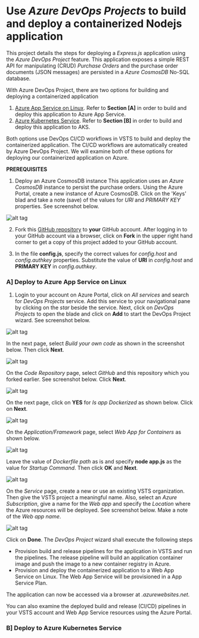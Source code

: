 # Use *Azure DevOps Projects* to build and deploy a containerized Nodejs application 
This project details the steps for deploying a *Express.js* application using the *Azure DevOps Project* feature.  This application exposes a simple REST API for manipulating (CRUD) *Purchase Orders* and the purchase order documents (JSON messages) are persisted in a *Azure CosmosDB* No-SQL database.

With Azure DevOps Project, there are two options for building and deploying a containerized application 
1.  [Azure App Service on Linux](https://docs.microsoft.com/en-us/azure/app-service/containers/app-service-linux-intro).  Refer to **Section [A]** in order to build and deploy this application to Azure App Service.
2.  [Azure Kubernetes Service](https://azure.microsoft.com/en-us/services/kubernetes-service/).  Refer to **Section [B]** in order to build and deploy this application to AKS.

Both options use DevOps CI/CD workflows in VSTS to build and deploy the containerized application.  The CI/CD workflows are automatically created by Azure DevOps Project.  We will examine both of these options for deploying our containerized application on Azure.

**PREREQUISITES**
1. Deploy an Azure CosmosDB instance
This application uses an *Azure CosmosDB* instance to persist the purchase orders.  Using the Azure Portal, create a new instance of Azure CosmosDB. Click on the 'Keys' blad and take a note (save) of the values for *URI* and *PRIMARY KEY* properties.  See screenshot below.

![alt tag](./images/P-01.PNG)

2. Fork this [GitHub repository](https://github.com/ganrad/nodejs-aks-cosmosdb-po-api) to **your** GitHub account.  After logging in to your GitHub account via a browser, click on **Fork** in the upper right hand corner to get a copy of this project added to your GitHub account.

3. In the file **config.js**, specify the correct values for *config.host* and *config.authkey* properties.  Substitute the value of **URI** in *config.host* and **PRIMARY KEY** in *config.authkey*.

### A] Deploy to Azure App Service on Linux
1. Login to your account on Azure Portal, click on *All services* and search for *DevOps Projects* service. Add this service to your navigational pane by clicking on the *star* beside the service. Next, click on *DevOps Projects* to open the blade and click on **Add** to start the DevOps Project wizard.  See screenshot below.

![alt tag](./images/A-01.PNG)

In the next page, select *Build your own code* as shown in the screenshot below.  Then click **Next**.

![alt tag](./images/A-02.PNG)

On the *Code Repository* page, select *GitHub* and this repository which you forked earlier.  See screenshot below.  Click **Next**.

![alt tag](./images/A-03.PNG)

On the next page, click on **YES** for *Is app Dockerized* as shown below.  Click on **Next**.

![alt tag](./images/A-04.PNG)

On the *Application/Framework* page, select *Web App for Containers* as shown below.

![alt tag](./images/A-05.PNG)

Leave the value of *Dockerfile path* as is and specify **node app.js** as the value for *Startup Command*.  Then click **OK** and **Next**.

![alt tag](./images/A-06.PNG)

On the *Service* page, create a new or use an existing VSTS organization.  Then give the VSTS project a meaningful name.  Also, select an *Azure Subscription*, give a name for the *Web app* and specify the *Location* where the Azure resources will be deployed. See screenshot below.  Make a note of the *Web app name*.  

![alt tag](./images/A-07.PNG)

Click on **Done**.  The *DevOps Project* wizard shall execute the following steps
- Provision build and release pipelines for the application in VSTS and run the pipelines. The release pipeline will build an application container image and push the image to a new container registry in Azure.
- Provision and deploy the containerized application to a Web App Service on Linux.  The Web App Service will be provisioned in a App Service Plan.

The application can now be accessed via a browser at *<web app name>.azurewebsites.net*.

You can also examine the deployed build and release (CI/CD) pipelines in your VSTS account and Web App Service resources using the Azure Portal.

### B] Deploy to Azure Kubernetes Service
